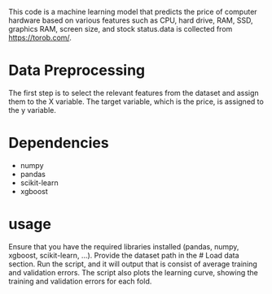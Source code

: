 This code is a machine learning model that predicts the price of computer hardware based on various features such as CPU, hard drive, RAM, SSD, graphics RAM, screen size, and stock status.data is collected from https://torob.com/. 
# Data Preprocessing

The first step is to select the relevant features from the dataset and assign them to the X variable. The target variable, which is the price, is assigned to the y variable.

# Dependencies
* numpy
* pandas
* scikit-learn
* xgboost


# usage
Ensure that you have the required libraries installed (pandas, numpy, xgboost, scikit-learn, ...).
Provide the dataset path in the # Load data section.
Run the script, and it will output that is consist of average training and validation errors.
The script also plots the learning curve, showing the training and validation errors for each fold.

